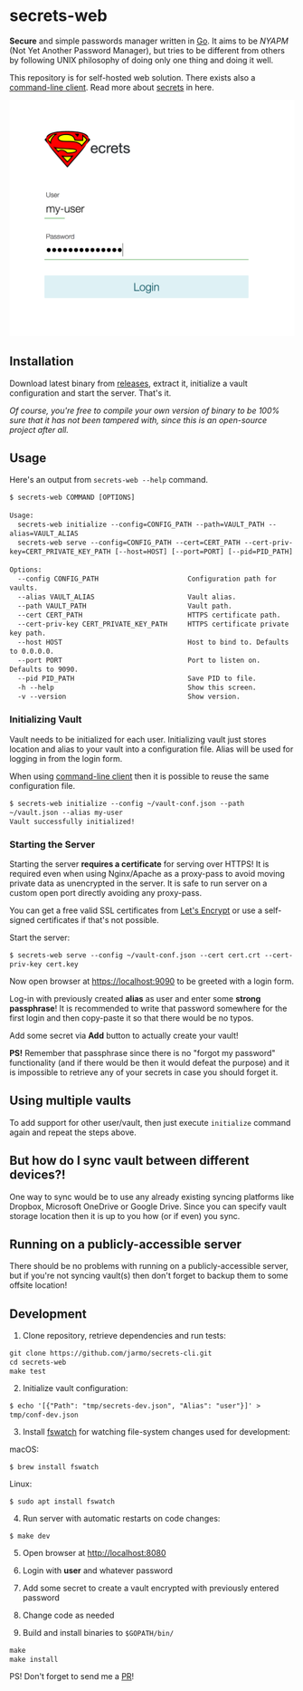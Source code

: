 # secrets-web

**Secure** and simple passwords manager written in [Go](https://golang.org/). It aims to be *NYAPM* (Not Yet Another Password Manager), but tries to be different from others by following UNIX philosophy of doing only one thing and doing it well.

This repository is for self-hosted web solution. There exists also a [command-line client](https://github.com/jarmo/secrets-cli). Read more about [secrets](https://github.com/jarmo/secrets) in here.

![screen.png](https://raw.githubusercontent.com/jarmo/secrets-web/master/assets/img/screen.png)

## Installation

Download latest binary from [releases](https://github.com/jarmo/secrets-web/releases), extract it, initialize a vault configuration and start the server. That's it.

*Of course, you're free to compile your own version of binary to be 100% sure that it has not been tampered with, since this is an open-source project after all.*

## Usage

Here's an output from `secrets-web --help` command.

```
$ secrets-web COMMAND [OPTIONS]

Usage:
  secrets-web initialize --config=CONFIG_PATH --path=VAULT_PATH --alias=VAULT_ALIAS
  secrets-web serve --config=CONFIG_PATH --cert=CERT_PATH --cert-priv-key=CERT_PRIVATE_KEY_PATH [--host=HOST] [--port=PORT] [--pid=PID_PATH]

Options:
  --config CONFIG_PATH                      Configuration path for vaults.
  --alias VAULT_ALIAS                       Vault alias.
  --path VAULT_PATH                         Vault path.
  --cert CERT_PATH                          HTTPS certificate path.
  --cert-priv-key CERT_PRIVATE_KEY_PATH     HTTPS certificate private key path.
  --host HOST                               Host to bind to. Defaults to 0.0.0.0.
  --port PORT                               Port to listen on. Defaults to 9090.
  --pid PID_PATH                            Save PID to file.
  -h --help                                 Show this screen.
  -v --version                              Show version.
```

### Initializing Vault

Vault needs to be initialized for each user. Initializing vault just stores location and alias to your vault into a configuration file. Alias will be used for logging in from the login form.

When using [command-line client](https://github.com/jarmo/secrets-cli) then it is possible to reuse the same configuration file.

```
$ secrets-web initialize --config ~/vault-conf.json --path ~/vault.json --alias my-user
Vault successfully initialized!
```

### Starting the Server

Starting the server **requires a certificate** for serving over HTTPS! It is
required even when using Nginx/Apache as a proxy-pass to avoid moving private
data as unencrypted in the server. It is safe to run server on a custom open
port directly avoiding any proxy-pass.

You can get a free valid SSL certificates from [Let's Encrypt](https://letsencrypt.org) or
use a self-signed certificates if that's not possible.

Start the server:

```
$ secrets-web serve --config ~/vault-conf.json --cert cert.crt --cert-priv-key cert.key
```

Now open browser at [https://localhost:9090](https://localhost:9090) to be greeted with a login form.

Log-in with previously created **alias** as user and enter some **strong passphrase**! It is
recommended to write that password somewhere for the first login and then
copy-paste it so that there would be no typos.

Add some secret via **Add** button to actually create your vault!

**PS!** Remember that passphrase since there is no "forgot my password"
functionality (and if there would be then it would defeat the purpose) and it
is impossible to retrieve any of your secrets in case you should forget it.

## Using multiple vaults

To add support for other user/vault, then just execute `initialize` command
again and repeat the steps above.

## But how do I sync vault between different devices?!

One way to sync would be to use any already existing syncing platforms like Dropbox, Microsoft OneDrive or Google Drive.
Since you can specify vault storage location then it is up to you how (or if even) you sync.

## Running on a publicly-accessible server

There should be no problems with running on a publicly-accessible server, but
if you're not syncing vault(s) then don't forget to backup them to some offsite
location!

## Development

1. Clone repository, retrieve dependencies and run tests:

```
git clone https://github.com/jarmo/secrets-cli.git
cd secrets-web
make test
```

2. Initialize vault configuration:

```
$ echo '[{"Path": "tmp/secrets-dev.json", "Alias": "user"}]' > tmp/conf-dev.json
```

3. Install [fswatch](https://emcrisostomo.github.io/fswatch/) for watching file-system changes used for development:

macOS:
```
$ brew install fswatch
```

Linux:
```
$ sudo apt install fswatch
```

4. Run server with automatic restarts on code changes:

```
$ make dev
```

5. Open browser at [http://localhost:8080](http://localhost:8080)

6. Login with **user** and whatever password

7. Add some secret to create a vault encrypted with previously entered password

8. Change code as needed

9. Build and install binaries to `$GOPATH/bin/`

```
make
make install
```

PS! Don't forget to send me a [PR](https://github.com/jarmo/secrets-web/pulls)!
